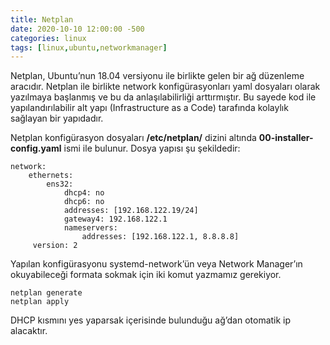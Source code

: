 ```yaml
---
title: Netplan
date: 2020-10-10 12:00:00 -500
categories: linux
tags: [linux,ubuntu,networkmanager]
---
```


Netplan, Ubuntu’nun 18.04 versiyonu ile birlikte gelen bir ağ düzenleme aracıdır. Netplan ile birlikte network konfigürasyonları yaml dosyaları olarak yazılmaya başlanmış ve bu da anlaşılabilirliği arttırmıştır. Bu sayede kod ile yapılandırılabilir alt yapı (Infrastructure as a Code) tarafında kolaylık sağlayan bir yapıdadır.

Netplan konfigürasyon dosyaları **/etc/netplan/** dizini altında **00-installer-config.yaml** ismi ile bulunur. Dosya yapısı şu şekildedir:

```
network:
    ethernets:
        ens32:
            dhcp4: no
            dhcp6: no
            addresses: [192.168.122.19/24]
            gateway4: 192.168.122.1
            nameservers:
                addresses: [192.168.122.1, 8.8.8.8]
     version: 2
```

Yapılan konfigürasyonu systemd-network’ün veya Network Manager’ın okuyabileceği formata sokmak için iki komut yazmamız gerekiyor.

```
netplan generate
netplan apply
```

DHCP kısmını yes yaparsak içerisinde bulunduğu ağ’dan otomatik ip alacaktır.